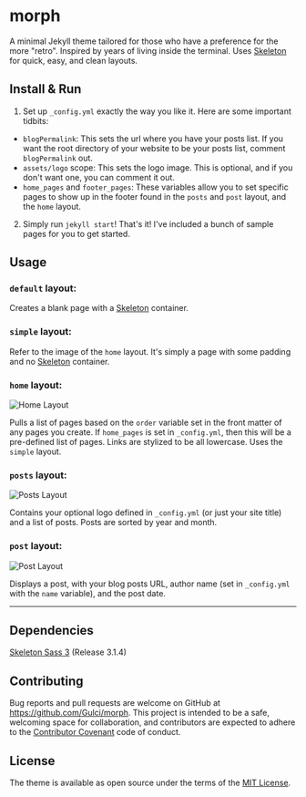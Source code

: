 # morph
A minimal Jekyll theme tailored for those who have a preference for the more "retro". Inspired by years of living inside the terminal. Uses [Skeleton](http://getskeleton.com/) for quick, easy, and clean layouts.

## Install & Run

1. Set up `_config.yml` exactly the way you like it. Here are some important tidbits:
  * `blogPermalink`: This sets the url where you have your posts list. If you want the root directory of your website to be your posts list, comment `blogPermalink` out.
  * `assets/logo` scope: This sets the logo image. This is optional, and if you don't want one, you can comment it out.
  * `home_pages` and `footer_pages`: These variables allow you to set specific pages to show up in the footer found in the `posts` and `post` layout, and the `home` layout.

2.  Simply run `jekyll start`! That's it! I've included a bunch of sample pages for you to get started.

## Usage

### `default` layout:
Creates a blank page with a [Skeleton](http://getskeleton.com/) container.

### `simple` layout:
Refer to the image of the `home` layout. It's simply a page with some padding and no [Skeleton](http://getskeleton.com/) container.

### `home` layout:
![Home Layout](http://i.imgur.com/bewUXfB.png "Home Layout")

Pulls a list of pages based on the `order` variable set in the front matter of any pages you create. If `home_pages` is set in `_config.yml`, then this will be a pre-defined list of pages. Links are stylized to be all lowercase. Uses the `simple` layout.

### `posts` layout:
![Posts Layout](http://i.imgur.com/NuIMx2d.png "Posts Layout")

Contains your optional logo defined in `_config.yml` (or just your site title) and a list of posts. Posts are sorted by year and month.

### `post` layout:
![Post Layout](http://i.imgur.com/pMUGLv1.png "Post Layout")

Displays a post, with your blog posts URL, author name (set in `_config.yml` with the `name` variable), and the post date.

___

## Dependencies
[Skeleton Sass 3](https://github.com/atomicpages/skeleton-sass) (Release 3.1.4)

## Contributing

Bug reports and pull requests are welcome on GitHub at https://github.com/Gulci/morph. This project is intended to be a safe, welcoming space for collaboration, and contributors are expected to adhere to the [Contributor Covenant](http://contributor-covenant.org) code of conduct.

## License

The theme is available as open source under the terms of the [MIT License](https://opensource.org/licenses/MIT).

